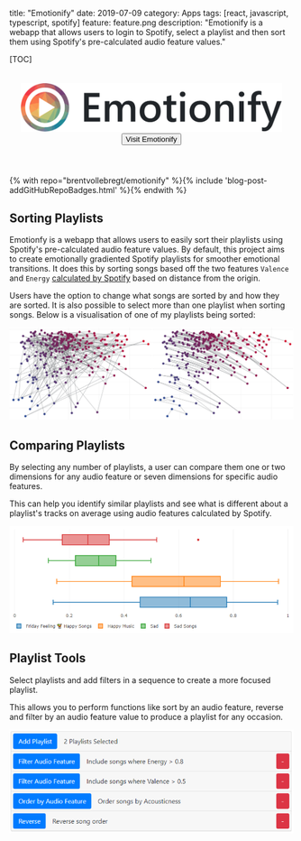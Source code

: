 title: "Emotionify"
date: 2019-07-09
category: Apps
tags: [react, javascript, typescript, spotify]
feature: feature.png
description: "Emotionify is a webapp that allows users to login to Spotify, select a playlist and then sort them using Spotify's pre-calculated audio feature values."

[TOC]

<div align="center" style="padding: 20px 20px 40px 20px">
    <img src="/posts/emotionify/emotionify-banner.png" alt="Emotionify Banner">
    <a href="https://emotionify.nitratine.net/"><button class="btn btn-outline-secondary" type="button">Visit Emotionify</button></a>
</div>

{% with repo="brentvollebregt/emotionify" %}{% include 'blog-post-addGitHubRepoBadges.html' %}{% endwith %}

## Sorting Playlists
Emotionfy is a webapp that allows users to easily sort their playlists using Spotify's pre-calculated audio feature values. By default, this project aims to create emotionally gradiented Spotify playlists for smoother emotional transitions. It does this by sorting songs based off the two features `Valence` and `Energy` [calculated by Spotify](https://developer.spotify.com/documentation/web-api/reference/tracks/get-audio-features/) based on distance from the origin.

Users have the option to change what songs are sorted by and how they are sorted. It is also possible to select more than one playlist when sorting songs. Below is a visualisation of one of my playlists being sorted:

![Example Visualisation Sort of a Personal Playlist](/posts/emotionify/emotionify-sort-comparison.png)

## Comparing Playlists
By selecting any number of playlists, a user can compare them one or two dimensions for any audio feature or seven dimensions for specific audio features.

This can help you identify similar playlists and see what is different about a playlist's tracks on average using audio features calculated by Spotify.

![Example Visualisation Comparison of a Personal Playlists](/posts/emotionify/emotionify-compare-box-plot.png)

## Playlist Tools
Select playlists and add filters in a sequence to create a more focused playlist.

This allows you to perform functions like sort by an audio feature, reverse and filter by an audio feature value to produce a playlist for any occasion.

![Example of Applying Filters to Playlists](/posts/emotionify/emotionifytools-page-demo.png)
